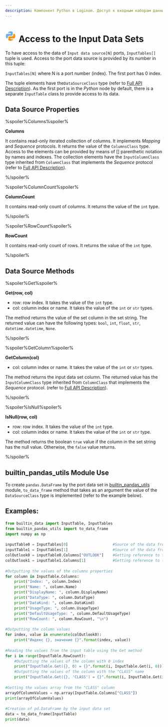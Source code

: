 ```yaml
---
description: Компонент Python в Loginom. Доступ к входным наборам данных. Объект типа InputTable. Свойства источника данных. Методы источника данных. Использование модуля builtin_pandas_utils. Примеры.
---
```

# ![](./../../../images/icons/components/python_default.svg) Access to the Input Data Sets

To have access to the data of `Input data source[N]` ports, `InputTables[]` tuple is used. Access to the port data source is provided by its number in this tuple:

`InputTables[N]` where N is a port number (index). The first port has 0 index.

The tuple elements have the`DataSourceClass` type (refer to [Full API Description](./api-description.md)).
As the first port is in the *Python* node by default, there is a separate `InputTable` class to provide access to its data.

## Data Source Properties

%spoiler%Columns%spoiler%

**Columns**

It contains read-only iterated collection of columns. It implements *Mapping* and *Sequence* protocols.  It returns the value of the `ColumnsClass` type. Access to the elements can be provided by means of [] parenthetic notation by names and indexes. The collection elements have the `InputColumnClass` type inherited from `ColumnClass` that implements the *Sequence* protocol (refer to [Full API Description](./api-description.md)).

%/spoiler%

%spoiler%ColumnCount%spoiler%

**ColumnCount**

It contains read-only count of columns.  It returns the value of the `int` type.

%/spoiler%

%spoiler%RowCount%spoiler%

**RowCount**

It contains read-only count of rows. It returns the value of the `int` type.

%/spoiler%

## Data Source Methods

%spoiler%Get%spoiler%

**Get(row, col)**

- row: row index. It takes the value of the `int` type.
- col: column index or name. It takes the value of the `int` or `str` types.

The method returns the value of the set column in the set string. The returned value can have the following types: `bool`, `int`, `float`, `str`, `datetime.datetime`, `None`.

%/spoiler%

%spoiler%GetColumn%spoiler%

**GetColumn(col)**

- col: column index or name. It takes the value of the `int` or `str` types.

The method returns the input data set column. The returned value has the `InputColumnClass` type inherited from `ColumnClass` that implements the *Sequence* protocol. (refer to [Full API Description](./api-description.md)).

%/spoiler%

%spoiler%IsNull%spoiler%

**IsNull(row, col)**

- row: row index. It takes the value of the `int` type.
- col: column index or name. It takes the value of the `int` or `str` type.

The method returns the boolean `true` value if the column in the set string has the null value. Otherwise, the `false` value returns.

%/spoiler%

## builtin_pandas_utils Module Use

To create `pandas.DataFrame` by the port data set in [builtin_pandas_utils](./api-description.md#modul-builtinpandasutils) module, `to_data_frame` method that takes as an argument the value of the `DataSourceClass` type is implemented (refer to the example below).

## Examples:

```python
from builtin_data import InputTable, InputTables
from builtin_pandas_utils import to_data_frame
import numpy as np

inputTable0 = InputTables[0]                    #Source of the data from port No №1
inputTable1 = InputTables[1]                    #Source of the data from port No2
colOutlook0 = inputTable0.Columns["OUTLOOK"]    #Getting reference to the column by name
colOutlook1 = inputTable1.Columns[1]            #Getting reference to the column by index

#Outputting the values of the columns properties
for column in InputTable.Columns:
    print("Index: ", column.Index)
    print("Name: ", column.Name)
    print("DisplayName: ", column.DisplayName)
    print("DataType: ", column.DataType)
    print("DataKind: ", column.DataKind)
    print("UsageType: ", column.UsageType)
    print("DefaultUsageType: ", column.DefaultUsageType)
    print("RowCount: ", column.RowCount, "\n")

#Outputting the column values
for index, value in enumerate(colOutlook0):
    print("Индекс {}, значение {}".format(index, value))

#Reading the values from the input table using the Get method
for i in range(InputTable.RowCount):
    #Outputting the values of the column with 0 index
    print("InputTable.Get({}, 0) = {}".format(i, InputTable.Get(i, 0)))
    #Outputting the values of the column with the "CLASS" name
    print("InputTable.Get({}, 'CLASS') = {}".format(i, InputTable.Get(i, "CLASS")))

#Getting the values array from the "CLASS" column
arrayOfColumnValues = np.array(InputTable.Columns["CLASS"])
print(arrayOfColumnValues)

#Creation of pd.DataFrame by the input data set
data = to_data_frame(InputTable)
print(data)

```
